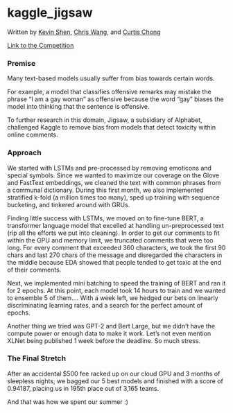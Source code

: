 # kaggle_jigsaw

Written by [Kevin Shen](https://github.com/kshen3778), [Chris Wang](https://github.com/Christopher-Wang), and [Curtis Chong](https://github.com/curtischong)

[Link to the Competition](https://www.kaggle.com/c/jigsaw-unintended-bias-in-toxicity-classification/overview)

### Premise
Many text-based models usually suffer from bias towards certain words.

For example, a model that classifies offensive remarks may mistake the phrase “I am a gay woman” as offensive because the word “gay” biases the model into thinking that the sentence is offensive.

To further research in this domain, Jigsaw, a subsidiary of Alphabet, challenged Kaggle to remove bias from models that detect toxicity within online comments.

### Approach

We started with LSTMs and pre-processed by removing emoticons and special symbols. Since we wanted to maximize our coverage on the Glove and FastText embeddings, we cleaned the text with common phrases from a communal dictionary. During this first month, we also implemented stratified k-fold (a million times too many), sped up training with sequence bucketing, and tinkered around with GRUs.

Finding little success with LSTMs, we moved on to fine-tune BERT, a transformer language model that excelled at handling un-preprocessed text (rip all the efforts we put into cleaning). In order to get our comments to fit within the GPU and memory limit, we truncated comments that were too long. For every comment that exceeded 360 characters, we took the first 90 chars and last 270 chars of the message and disregarded the characters in the middle because EDA showed that people tended to get toxic at the end of their comments.

Next, we implemented mini batching to speed the training of BERT and ran it for 2 epochs. At this point, each model took 14 hours to train and we wanted to ensemble 5 of them.... With a week left, we hedged our bets on linearly discriminating learning rates, and a search for the perfect amount of epochs.

Another thing we tried was GPT-2 and Bert Large, but we didn’t have the compute power or enough data to make it work. Let’s not even mention XLNet being published 1 week before the deadline. So much stress.


### The Final Stretch

After an accidental $500 fee racked up on our cloud GPU and 3 months of sleepless nights, we bagged our 5 best models and finished with a score of 0.94187, placing us in 195th place out of 3,165 teams.

And that was how we spent our summer :) 
